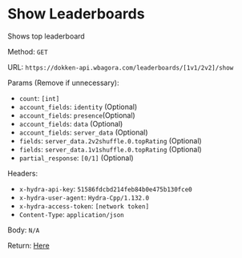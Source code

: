 # Show Leaderboards

Shows top leaderboard

Method: `GET`

URL: `https://dokken-api.wbagora.com/leaderboards/[1v1/2v2]/show`

Params (Remove if unnecessary):

 - `count`: `[int]`
 - `account_fields`: `identity` (Optional)
 - `account_fields`: `presence`(Optional)
 - `account_fields`: `data` (Optional)
 - `account_fields`: `server_data` (Optional)
 - `fields`: `server_data.2v2shuffle.0.topRating` (Optional)
 - `fields`: `server_data.1v1shuffle.0.topRating` (Optional)
 - `partial_response`: `[0/1]` (Optional)
 
Headers:

 - `x-hydra-api-key`: `51586fdcbd214feb84b0e475b130fce0`
 - `x-hydra-user-agent`: `Hydra-Cpp/1.132.0`
 - `x-hydra-access-token`: `[network token]`
 - `Content-Type`: `application/json`

Body: `N/A`

Return: [Here](response.json)
